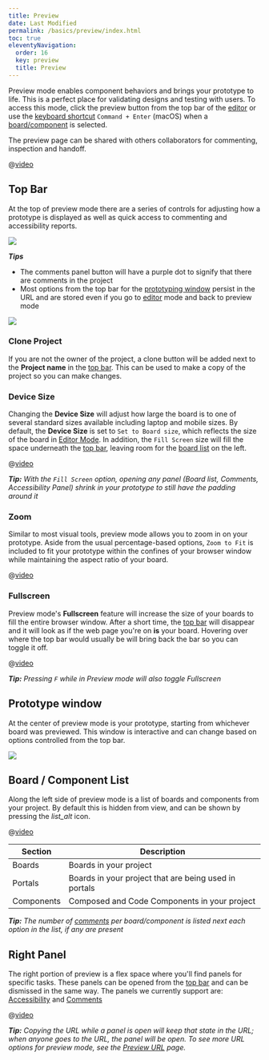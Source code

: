 ```yaml
---
title: Preview
date: Last Modified
permalink: /basics/preview/index.html
toc: true
eleventyNavigation:
  order: 16
  key: preview
  title: Preview
---
```


Preview mode enables component behaviors and brings your prototype to life. This is a perfect place for validating designs and testing with users. To access this mode, click the preview button from the top bar of the [editor](/basics/editor#top-bar) or use the [keyboard shortcut](/basics/shortcuts) `Command + Enter` (macOS) when a [board/component](/basics/boards#preview) is selected.

The preview page can be shared with others collaborators for commenting, inspection and handoff.

@[video](/static/img/preview/preview.webm)

## Top Bar

At the top of preview mode there are a series of controls for adjusting how a prototype is displayed as well as quick access to commenting and accessibility reports.

![](/static/img/preview/top-bar.png)

_**Tips**_

- The comments panel button will have a purple dot to signify that there are comments in the project
- Most options from the top bar for the [prototyping window](#prototype-window) persist in the URL and are stored even if you go to [editor](/basics/editor) mode and back to preview mode

<div class="two-col">

<img src="{{ '/static/img/preview/clone-project.png' | url}}" >

<div>

### Clone Project

If you are not the owner of the project, a clone button will be added next to the **Project name** in the [top bar](#top-bar). This can be used to make a copy of the project so you can make changes.

</div>

</div>

<!-- ### Clone Project -->

<!-- If you are not the owner of the project, a clone button will be added next to the **Project name** in the [top bar](#top-bar). This can be used to make a copy of the project so you can make changes. -->

<!-- TODO: Screenshot showing the top bars comparing owner vs non-owner -->

<!-- ![](/static/img/preview/clone-project.png) -->

### Device Size

Changing the **Device Size** will adjust how large the board is to one of several standard sizes available including laptop and mobile sizes. By default, the **Device Size** is set to `Set to Board size`, which reflects the size of the board in [Editor Mode](/basics/editor). In addition, the `Fill Screen` size will fill the space underneath the [top bar](#top-bar), leaving room for the [board list](#board-%2F-component-list) on the left.

@[video](/static/img/preview/device-size.webm)

_**Tip:** With the `Fill Screen` option, opening any panel (Board list, Comments, Accessibility Panel) shrink in your prototype to still have the padding around it_

### Zoom

Similar to most visual tools, preview mode allows you to zoom in on your prototype. Aside from the usual percentage-based options, `Zoom to Fit` is included to fit your prototype within the confines of your browser window while maintaining the aspect ratio of your board.

@[video](/static/img/preview/zoom.webm)

### Fullscreen

Preview mode's **Fullscreen** feature will increase the size of your boards to fill the entire browser window. After a short time, the [top bar](#top-bar) will disappear and it will look as if the web page you're on **is** your board. Hovering over where the top bar would usually be will bring back the bar so you can toggle it off.

@[video](/static/img/preview/fullscreen.webm)

_**Tip:** Pressing `F` while in Preview mode will also toggle Fullscreen_

## Prototype window

At the center of preview mode is your prototype, starting from whichever board was previewed. This window is interactive and can change based on options controlled from the top bar.

![](/static/img/preview/prototype-window-2.png)

## Board / Component List

Along the left side of preview mode is a list of boards and components from your project. By default this is hidden from view, and can be shown by pressing the <i class="ico" style="vertical-align: text-bottom">list_alt</i> icon.

<div class="two-col">

@[video](/static/img/preview/board-list.webm)

| Section    | Description                                           |
| ---------- | ----------------------------------------------------- |
| Boards     | Boards in your project                                |
| Portals    | Boards in your project that are being used in portals |
| Components | Composed and Code Components in your project          |

</div>

_**Tip:** The number of [comments](/basics/comments) per board/component is listed next each option in the list, if any are present_

## Right Panel

The right portion of preview is a flex space where you'll find panels for specific tasks. These panels can be opened from the [top bar](#top-bar) and can be dismissed in the same way. The panels we currently support are: [Accessibility](/accessibility/testing-validation) and [Comments](/basics/comments#comments-panel)

@[video](/static/img/preview/right-panel.webm)

_**Tip:** Copying the URL while a panel is open will keep that state in the URL; when anyone goes to the URL, the panel will be open. To see more URL options for preview mode, see the [Preview URL](/beyond-the-basics/preview-url) page._
